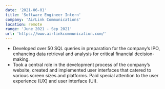 ```yaml
---
date: '2021-06-01'
title: 'Software Engineer Intern'
company: 'AirLink Communications'
location: remote
range: 'June 2021 - Sep 2021'
url: 'https://www.airlinkcommunication.com/'
---
```


- Developed over 50 SQL queries in preparation for the company’s IPO, enhancing data retrieval and analysis for critical financial decision-making.
- Took a central role in the development process of the company’s website, created and implemented user interfaces that catered to various screen sizes and platforms. Paid special attention to the user experience (UX) and user interface (UI).
